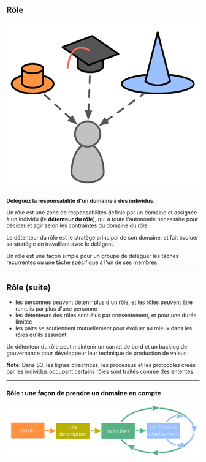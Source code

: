## Rôle

![right,fit](img/illustrations/roles.png)

**Déléguez la responsabilité d'un domaine à des individus.**

Un rôle est une zone de responsabilités définie par un domaine et assignée à un individu (le **détenteur du rôle**), qui a toute l'autonomie nécessaire pour décider et agir selon les contraintes du domaine du rôle.

Le détenteur du rôle est le stratège principal de son domaine, et fait évoluer sa stratégie en travaillant avec le délégant.

Un rôle est une façon simple pour un groupe de déléguer les tâches récurrentes ou une tâche spécifique à l'un de ses membres.

* * *

## Rôle (suite)

- les personnes peuvent détenir plus d'un rôle, et les rôles peuvent être remplis par plus d'une personne
- les détenteurs des rôles sont élus par consentement, et pour une durée limitée
- les pairs se soutiennent mutuellement pour évoluer au mieux dans les rôles qu'ils assurent

Un détenteur du rôle peut maintenir un carnet de bord et un backlog de gouvernance pour développeur leur technique de production de valeur.

**Note**: Dans S3, les lignes directrices, les processus et les protocoles créés par les individus occupant certains rôles sont traités comme des ententes.

* * *

### Rôle : une façon de prendre un domaine en compte

![inline,fit](img/evolution/driver-role-selection-development.png)